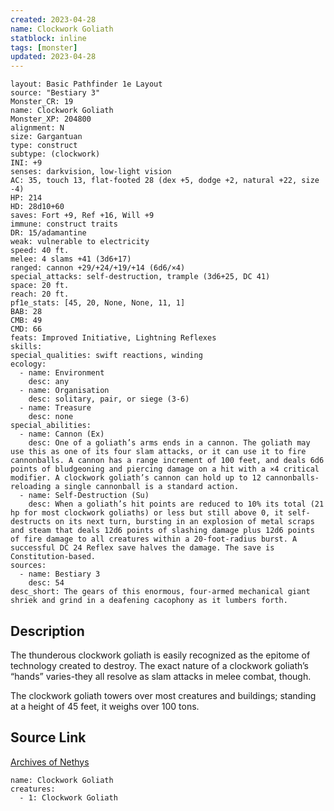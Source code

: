```yaml
---
created: 2023-04-28
name: Clockwork Goliath
statblock: inline
tags: [monster]
updated: 2023-04-28
---
```

```statblock
layout: Basic Pathfinder 1e Layout
source: "Bestiary 3"
Monster_CR: 19
name: Clockwork Goliath
Monster_XP: 204800
alignment: N
size: Gargantuan
type: construct
subtype: (clockwork)
INI: +9
senses: darkvision, low-light vision
AC: 35, touch 13, flat-footed 28 (dex +5, dodge +2, natural +22, size -4)
HP: 214
HD: 28d10+60
saves: Fort +9, Ref +16, Will +9
immune: construct traits
DR: 15/adamantine
weak: vulnerable to electricity
speed: 40 ft.
melee: 4 slams +41 (3d6+17)
ranged: cannon +29/+24/+19/+14 (6d6/×4)
special_attacks: self-destruction, trample (3d6+25, DC 41)
space: 20 ft.
reach: 20 ft.
pf1e_stats: [45, 20, None, None, 11, 1]
BAB: 28
CMB: 49
CMD: 66
feats: Improved Initiative, Lightning Reflexes
skills: 
special_qualities: swift reactions, winding
ecology:
  - name: Environment
    desc: any
  - name: Organisation
    desc: solitary, pair, or siege (3-6)
  - name: Treasure
    desc: none
special_abilities:
  - name: Cannon (Ex)
    desc: One of a goliath’s arms ends in a cannon. The goliath may use this as one of its four slam attacks, or it can use it to fire cannonballs. A cannon has a range increment of 100 feet, and deals 6d6 points of bludgeoning and piercing damage on a hit with a ×4 critical modifier. A clockwork goliath’s cannon can hold up to 12 cannonballs-reloading a single cannonball is a standard action.
  - name: Self-Destruction (Su)
    desc: When a goliath’s hit points are reduced to 10% its total (21 hp for most clockwork goliaths) or less but still above 0, it self-destructs on its next turn, bursting in an explosion of metal scraps and steam that deals 12d6 points of slashing damage plus 12d6 points of fire damage to all creatures within a 20-foot-radius burst. A successful DC 24 Reflex save halves the damage. The save is Constitution-based.
sources:
  - name: Bestiary 3
    desc: 54
desc_short: The gears of this enormous, four-armed mechanical giant shriek and grind in a deafening cacophony as it lumbers forth.
```
## Description
The thunderous clockwork goliath is easily recognized as the epitome of technology created to destroy. The exact nature of a clockwork goliath’s “hands” varies-they all resolve as slam attacks in melee combat, though.

The clockwork goliath towers over most creatures and buildings; standing at a height of 45 feet, it weighs over 100 tons.
## Source Link
[Archives of Nethys](https://aonprd.com/MonsterDisplay.aspx?ItemName=Clockwork%20Goliath)
```encounter-table
name: Clockwork Goliath
creatures:
  - 1: Clockwork Goliath
```
